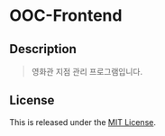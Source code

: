 # OOC-Frontend

Description
-----------
> 영화관 지점 관리 프로그램입니다. 


## License

This is released under the [MIT License](https://opensource.org/licenses/MIT).

